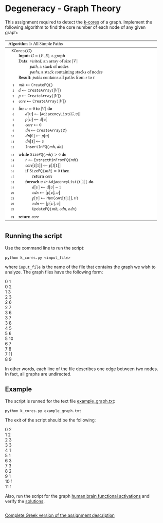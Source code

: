 # Degeneracy - Graph Theory

This assignment required to detect the [k-cores](https://en.wikipedia.org/wiki/Degeneracy_(graph_theory)) of a graph. Implement the following algorithm to find the core number of each node of any given graph:


<img src="https://github.com/stef4k/Algorithms-and-data-structures-assignments/blob/main/assignment-1/images/kcores%20algorithm.png" width="500" height="600" />

## Running the script
Use the command line to run the script:  

`python k_cores.py <input_file>`  

where `input_file` is the name of the file that contains the graph we wish to analyze. The graph files have the following form:

0 1  
0 2  
1 3  
2 3  
2 6  
2 7  
3 6  
3 7  
3 8  
4 5  
5 6  
5 10  
6 7  
7 8  
7 11  
8 9  

In other words, each line of the file describes one edge between two nodes. In fact, all graphs are undirected.

## Example
The script is runned for the text file [example_graph.txt](https://github.com/stef4k/Algorithms-and-data-structures-assignments/blob/main/assignment-1/graphs/example_graph.txt):  

`python k_cores.py example_graph.txt`  

The exit of the script should be the following:  

0 2  
1 2  
2 3  
3 3  
4 1  
5 1  
6 3  
7 3  
8 2  
9 1  
10 1  
11 1  

Also, run the script for the graph [human brain functional activations](https://github.com/stef4k/Algorithms-and-data-structures-assignments/blob/main/assignment-1/graphs/human_brain_functional_activations.txt) and verify the [solutions](https://github.com/stef4k/Algorithms-and-data-structures-assignments/blob/main/assignment-1/solutions/human_brain_solutions.txt).

## 
[Complete Greek version of the assignment description](https://github.com/dmst-algorithms-course/assignment-2019-1/blob/master/assignment_2019_1.ipynb)

